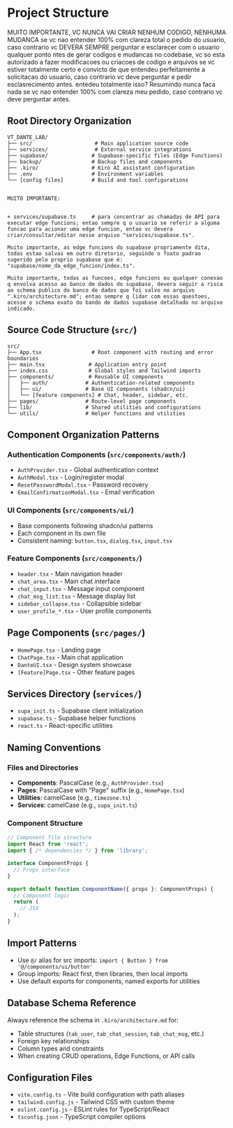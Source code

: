 # Project Structure

MUITO IMPORTANTE, VC NUNCA VAI CRIAR NENHUM CODIGO, NENHUMA MUDANCA se vc nao entender 100% com clareza total o pedido do usuario, caso contrario vc DEVERA SEMPRE perguntar e esclarecer com o usuario qualquer ponto ntes de gerar codigos e mudancas no codebase, vc so esta autorizado a fazer modificacoes ou criacoes de codigo e arquivos se vc estiver totalmente certo e convicto de que entendeu perfeitamente a solicitacao do usuario, caso contrario vc deve perguntar e pedir esclasrecimento antes. entedeu totalmente isso?
Resumindo nunca faca nada se vc nao entender 100% com clareza meu pedido, caso contrario vc deve perguntar antes.

## Root Directory Organization
```
VT_DANTE_LAB/
├── src/                    # Main application source code
├── services/               # External service integrations
├── supabase/              # Supabase-specific files (Edge Functions)
├── backup/                # Backup files and components
├── .kiro/                 # Kiro AI assistant configuration
├── .env                   # Environment variables
└── [config files]         # Build and tool configurations


MUITO IMPORTANTE: 


+ services/supabase.ts     # para concentrar as chamadas de API para executar edge funcions; entao sempre q o usuario se referir a alguma funcao para acionar uma edge funcion, entao vc devera criar/consultar/editar nesse arquivo "services/supabase.ts".

Muito importante, as edge funcions do supabase propriamente dita, todas estao salvas em outro diretorio, seguindo o foato padrao sugerido pelo proprio supabase que é: "supabase/nome_da_edge_funcion/index.ts".

Muito importante, todas as funcoes, edge funcions ou qualquer conexao q envolva acesso ao banco de dados do supabase, devera seguir a risca ao schema publico do banco de dados que foi salvo no arquivo ".kiro/architecture.md"; entao sempre q lidar com essas questoes, acesse o schema exato do bando de dados supabase detalhado no arquivo indicado.

```

## Source Code Structure (`src/`)
```
src/
├── App.tsx                # Root component with routing and error boundaries
├── main.tsx              # Application entry point
├── index.css             # Global styles and Tailwind imports
├── components/           # Reusable UI components
│   ├── auth/            # Authentication-related components
│   ├── ui/              # Base UI components (shadcn/ui)
│   └── [feature components] # Chat, header, sidebar, etc.
├── pages/               # Route-level page components
├── lib/                 # Shared utilities and configurations
└── utils/               # Helper functions and utilities
```

## Component Organization Patterns

### Authentication Components (`src/components/auth/`)
- `AuthProvider.tsx` - Global authentication context
- `AuthModal.tsx` - Login/register modal
- `ResetPasswordModal.tsx` - Password recovery
- `EmailConfirmationModal.tsx` - Email verification

### UI Components (`src/components/ui/`)
- Base components following shadcn/ui patterns
- Each component in its own file
- Consistent naming: `button.tsx`, `dialog.tsx`, `input.tsx`

### Feature Components (`src/components/`)
- `header.tsx` - Main navigation header
- `chat_area.tsx` - Main chat interface
- `chat_input.tsx` - Message input component
- `chat_msg_list.tsx` - Message display list
- `sidebar_collapse.tsx` - Collapsible sidebar
- `user_profile_*.tsx` - User profile components

## Page Components (`src/pages/`)
- `HomePage.tsx` - Landing page
- `ChatPage.tsx` - Main chat application
- `DanteUI.tsx` - Design system showcase
- `[Feature]Page.tsx` - Other feature pages

## Services Directory (`services/`)
- `supa_init.ts` - Supabase client initialization
- `supabase.ts` - Supabase helper functions
- `react.ts` - React-specific utilities

## Naming Conventions

### Files and Directories
- **Components**: PascalCase (e.g., `AuthProvider.tsx`)
- **Pages**: PascalCase with "Page" suffix (e.g., `HomePage.tsx`)
- **Utilities**: camelCase (e.g., `timezone.ts`)
- **Services**: camelCase (e.g., `supa_init.ts`)

### Component Structure
```typescript
// Component file structure
import React from 'react';
import { /* dependencies */ } from 'library';

interface ComponentProps {
  // Props interface
}

export default function ComponentName({ props }: ComponentProps) {
  // Component logic
  return (
    // JSX
  );
}
```

## Import Patterns
- Use `@/` alias for src imports: `import { Button } from '@/components/ui/button'`
- Group imports: React first, then libraries, then local imports
- Use default exports for components, named exports for utilities

## Database Schema Reference
Always reference the schema in `.kiro/architecture.md` for:
- Table structures (`tab_user`, `tab_chat_session`, `tab_chat_msg`, etc.)
- Foreign key relationships
- Column types and constraints
- When creating CRUD operations, Edge Functions, or API calls

## Configuration Files
- `vite.config.ts` - Vite build configuration with path aliases
- `tailwind.config.js` - Tailwind CSS with custom theme
- `eslint.config.js` - ESLint rules for TypeScript/React
- `tsconfig.json` - TypeScript compiler options